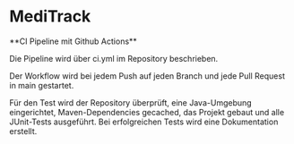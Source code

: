 # MediTrack



\*\*CI Pipeline mit Github Actions\*\*

Die Pipeline wird über ci.yml im Repository beschrieben.

Der Workflow wird bei jedem Push auf jeden Branch und jede Pull Request in main gestartet.

Für den Test wird der Repository überprüft, eine Java-Umgebung eingerichtet, Maven-Dependencies gecached, das Projekt gebaut und alle JUnit-Tests ausgeführt. Bei erfolgreichen Tests wird eine Dokumentation erstellt.

